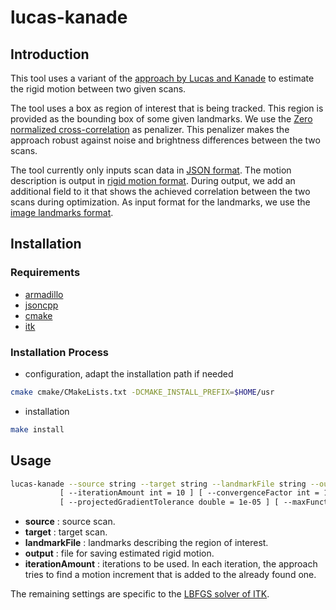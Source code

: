 # lucas-kanade

## Introduction

This tool uses a variant of the [approach by Lucas and Kanade][1] to estimate the rigid motion between two given scans.

The tool uses a box as region of interest that is being tracked.
This region is provided as the bounding box of some given landmarks.
We use the [Zero normalized cross-correlation][2] as penalizer.
This penalizer makes the approach robust against noise and brightness differences between the two scans.

The tool currently only inputs scan data in [JSON format][3].
The motion description is output in [rigid motion format][4].
During output, we add an additional field to it that shows the achieved correlation between the two scans during optimization.
As input format for the landmarks, we use the [image landmarks format][5].

## Installation

### Requirements

- [armadillo](http://arma.sourceforge.net)
- [jsoncpp](https://github.com/open-source-parsers/jsoncpp)
- [cmake](https://cmake.org)
- [itk](https://itk.org)

### Installation Process

- configuration, adapt the installation path if needed
```sh
cmake cmake/CMakeLists.txt -DCMAKE_INSTALL_PREFIX=$HOME/usr
```
- installation
```sh
make install
```
## Usage

```sh
lucas-kanade --source string --target string --landmarkFile string --output string
           [ --iterationAmount int = 10 ] [ --convergenceFactor int = 10000000 ]
           [ --projectedGradientTolerance double = 1e-05 ] [ --maxFunctionEvals int = 1000 ]
```

- **source** : source scan.
- **target** : target scan.
- **landmarkFile** : landmarks describing the region of interest.
- **output** : file for saving estimated rigid motion.
- **iterationAmount** : iterations to be used. In each iteration, the approach tries to find a motion increment that is added to the already found one.

The remaining settings are specific to the [LBFGS solver of ITK][6].

[1]:https://en.wikipedia.org/wiki/Lucas%E2%80%93Kanade_method
[2]:https://en.wikipedia.org/wiki/Cross-correlation#Zero-normalized_cross-correlation_(ZNCC)
[3]:../dataFormats/scan.md
[4]:../dataFormats/rigidMotion.md
[5]:../dataFormats/imageLandmarks.md
[6]:https://public.kitware.com/vxl/doc/release/core/vnl/html/classvnl__lbfgsb.html
